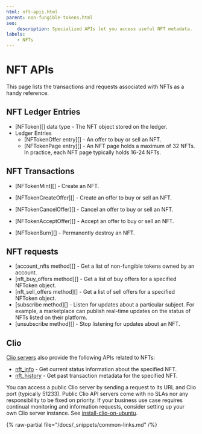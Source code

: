 ```yaml
---
html: nft-apis.html
parent: non-fungible-tokens.html
seo:
    description: Specialized APIs let you access useful NFT metadata.
labels:
    - NFTs
---
```

# NFT APIs

This page lists the transactions and requests associated with NFTs as a handy reference.

## NFT Ledger Entries

- [NFToken][] data type - The NFT object stored on the ledger.
- Ledger Entries
    - [NFTokenOffer entry][] - An offer to buy or sell an NFT.
    - [NFTokenPage entry][] - An NFT page holds a maximum of 32 NFTs. In practice, each NFT page typically holds 16-24 NFTs.

## NFT Transactions

- [NFTokenMint][] - Create an NFT.

- [NFTokenCreateOffer][] - Create an offer to buy or sell an NFT.

- [NFTokenCancelOffer][] - Cancel an offer to buy or sell an NFT.

- [NFTokenAcceptOffer][] - Accept an offer to buy or sell an NFT.

- [NFTokenBurn][] - Permanently destroy an NFT.

## NFT requests

- [account_nfts method][] - Get a list of non-fungible tokens owned by an account.
- [nft_buy_offers method][] - Get a list of buy offers for a specified NFToken object.
- [nft_sell_offers method][] - Get a list of sell offers for a specified NFToken object.
- [subscribe method][] - Listen for updates about a particular subject. For example, a marketplace can publish real-time updates on the status of NFTs listed on their platform.
- [unsubscribe method][] - Stop listening for updates about an NFT.

## Clio

[Clio servers](../../networks-and-servers/the-clio-server.md) also provide the following APIs related to NFTs:

- [nft_info](../../../references/http-websocket-apis/public-api-methods/clio-methods/nft_info.md) - Get current status information about the specified NFT.
- [nft_history](../../../references/http-websocket-apis/public-api-methods/clio-methods/nft_history.md) - Get past transaction metadata for the specified NFT.

You can access a public Clio server by sending a request to its URL and Clio port (typically 51233). Public Clio API servers come with no SLAs nor any responsibility to be fixed on priority. If your business use case requires continual monitoring and information requests, consider setting up your own Clio server instance. See [install-clio-on-ubuntu](../../../infrastructure/installation/install-clio-on-ubuntu.md).

{% raw-partial file="/docs/_snippets/common-links.md" /%}
